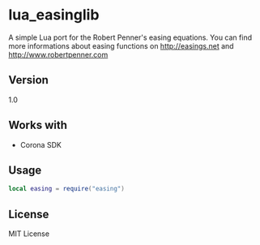 lua_easinglib
=========
A simple Lua port for the Robert Penner's easing equations. You can find more informations about easing functions on http://easings.net and http://www.robertpenner.com

Version
---------
1.0


Works with
--------------
- Corona SDK
 

Usage
--------------

```lua
local easing = require("easing")
```


License
--------------
MIT License
